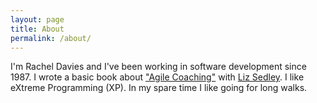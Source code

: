 ```yaml
---
layout: page
title: About
permalink: /about/
---
```


I'm Rachel Davies and I've been working in software development since 1987. I wrote a basic book about ["Agile Coaching"](https://pragprog.com/book/sdcoach/agile-coaching) with [Liz Sedley](https://pragprog.com/users/display_profile/48266). I like eXtreme Programming (XP). In my spare time I like going for long walks.

